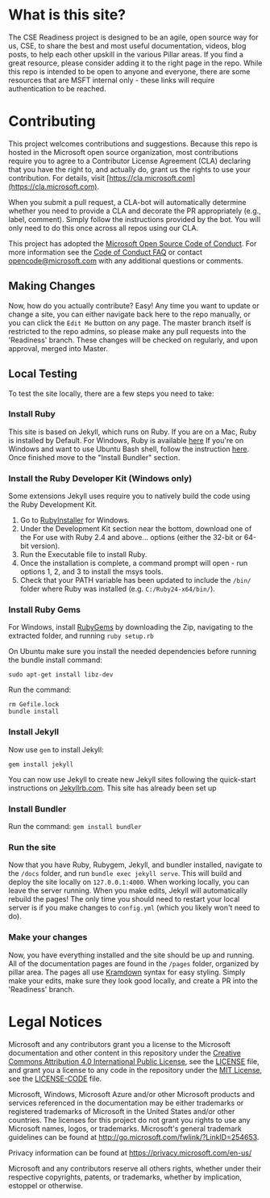 # What is this site?

The CSE Readiness project is designed to be an agile, open source way for us, CSE, to share the best and most useful documentation, videos, blog posts, to help each other upskill in the various Pillar areas. If you find a great resource, please consider adding it to the right page in the repo.
While this repo is intended to be open to anyone and everyone, there are some resources that are MSFT internal only - these links will require authentication to be reached.

# Contributing

This project welcomes contributions and suggestions.  Because this repo is hosted in the Microsoft open source organization,
most contributions require you to agree to a Contributor License Agreement (CLA) declaring
that you have the right to, and actually do, grant us the rights to use your contribution.
For details, visit [https://cla.microsoft.com](https://cla.microsoft.com).

When you submit a pull request, a CLA-bot will automatically determine whether you need to provide
a CLA and decorate the PR appropriately (e.g., label, comment). Simply follow the instructions
provided by the bot. You will only need to do this once across all repos using our CLA.

This project has adopted the [Microsoft Open Source Code of Conduct](https://opensource.microsoft.com/codeofconduct/).
For more information see the [Code of Conduct FAQ](https://opensource.microsoft.com/codeofconduct/faq/) or
contact [opencode@microsoft.com](mailto:opencode@microsoft.com) with any additional questions or comments.

## Making Changes

Now, how do you actually contribute? Easy! Any time you want to update or change a site, you can either
navigate back here to the repo manually, or you can click the `Edit Me` button on any page. 
The master branch itself is restricted to the repo admins, so please make any pull requests into the
'Readiness' branch. These changes will be checked on regularly, and upon approval, merged into Master.

## Local Testing

To test the site locally, there are a few steps you need to take:

### Install Ruby

This site is based on Jekyll, which runs on Ruby.
If you are on a Mac, Ruby is installed by Default. For Windows, Ruby is available [here](https://rubyinstaller.org/)
If you're on Windows and want to use Ubuntu Bash shell, follow the instruction [here](http://idroot.net/linux/install-jekyll-ubuntu-16-04-lts/). Once finished move to the "Install Bundler" section. 

### Install the Ruby Developer Kit (Windows only)

Some extensions Jekyll uses require you to natively build the code using the Ruby Development Kit.

1. Go to [RubyInstaller](https://rubyinstaller.org/) for Windows.
2. Under the Development Kit section near the bottom, download one of the For use with Ruby 2.4 and above… options (either the 32-bit or 64-bit version).
3. Run the Executable file to install Ruby.
4. Once the installation is complete, a command prompt will open - run options 1, 2, and 3 to install the msys tools.
5. Check that your PATH variable has been updated to include the `/bin/` folder where Ruby was installed (e.g. `C:/Ruby24-x64/bin/`).

### Install Ruby Gems

For Windows, install [RubyGems](https://rubygems.org/pages/download) by downloading the Zip, navigating to the extracted folder, and running `ruby setup.rb`

On Ubuntu make sure you install the needed dependencies before running the bundle install command:

`sudo apt-get install libz-dev`

Run the command: 

```
rm Gefile.lock
bundle install
```

### Install Jekyll

Now use `gem` to install Jekyll:

```
gem install jekyll
```

You can now use Jekyll to create new Jekyll sites following the quick-start instructions on [Jekyllrb.com](http://jekyllrb.com).
This site has already been set up

### Install Bundler

Run the command: `gem install bundler`


### Run the site

Now that you have Ruby, Rubygem, Jekyll, and bundler installed, navigate to the `/docs` folder, and run `bundle exec jekyll serve`. This will build and deploy the site
locally on `127.0.0.1:4000`. When working locally, you can leave the server running. When you make edits, Jekyll will automatically rebuild the pages!
The only time you should need to restart your local server is if you make changes to `config.yml` (which you likely won't need to do).

### Make your changes

Now, you have everything installed and the site should be up and running. All of the documentation pages are found in the `/pages` folder, organized
by pillar area. The pages all use [Kramdown](https://kramdown.gettalong.org/quickref.html) syntax for easy styling. Simply make your edits, make sure 
they look good locally, and create a PR into the 'Readiness' branch.

# Legal Notices

Microsoft and any contributors grant you a license to the Microsoft documentation and other content
in this repository under the [Creative Commons Attribution 4.0 International Public License](https://creativecommons.org/licenses/by/4.0/legalcode),
see the [LICENSE](LICENSE) file, and grant you a license to any code in the repository under the [MIT License](https://opensource.org/licenses/MIT), see the
[LICENSE-CODE](LICENSE-CODE) file.

Microsoft, Windows, Microsoft Azure and/or other Microsoft products and services referenced in the documentation
may be either trademarks or registered trademarks of Microsoft in the United States and/or other countries.
The licenses for this project do not grant you rights to use any Microsoft names, logos, or trademarks.
Microsoft's general trademark guidelines can be found at http://go.microsoft.com/fwlink/?LinkID=254653.

Privacy information can be found at https://privacy.microsoft.com/en-us/

Microsoft and any contributors reserve all others rights, whether under their respective copyrights, patents,
or trademarks, whether by implication, estoppel or otherwise.
